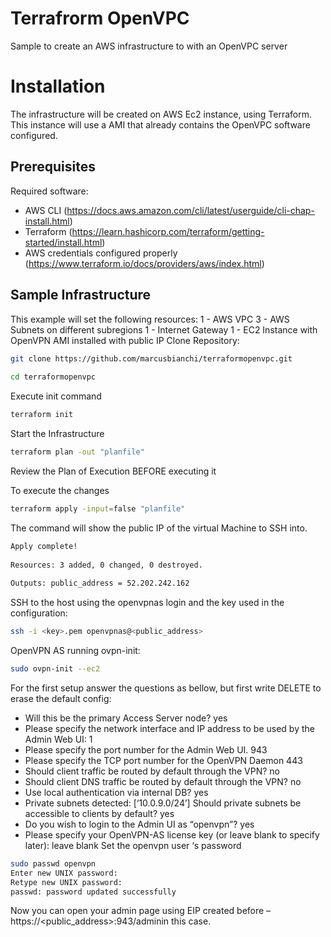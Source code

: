 # Terrafrorm OpenVPC
Sample to create an AWS infrastructure to with an OpenVPC server

# Installation
The infrastructure will be created on AWS Ec2 instance, using Terraform. This instance will use a AMI that already contains the OpenVPC software configured.

## Prerequisites
Required software:
- AWS CLI (https://docs.aws.amazon.com/cli/latest/userguide/cli-chap-install.html)
- Terraform (https://learn.hashicorp.com/terraform/getting-started/install.html)
- AWS credentials configured properly (https://www.terraform.io/docs/providers/aws/index.html)
## Sample Infrastructure
This example will set the following resources:
1 - AWS VPC
3 - AWS Subnets on different subregions
1 - Internet Gateway
1 - EC2 Instance with OpenVPN AMI installed with public IP
Clone Repository:
```bash
git clone https://github.com/marcusbianchi/terraformopenvpc.git
 
cd terraformopenvpc
```
Execute init command
```bash
terraform init
```
Start the Infrastructure
```bash
terraform plan -out "planfile"
```
Review the Plan of Execution BEFORE executing it

To execute the changes
```bash
terraform apply -input=false "planfile"
```
The command will show the public IP of the virtual Machine to SSH into.
```bash
Apply complete!
 
Resources: 3 added, 0 changed, 0 destroyed.
 
Outputs: public_address = 52.202.242.162
```
SSH to the host using the openvpnas login and the key used in the configuration:
```bash
ssh -i <key>.pem openvpnas@<public_address>
```
OpenVPN AS running  ovpn-init:
```bash
sudo ovpn-init --ec2
```
For the first setup answer the questions as bellow, but first write DELETE to erase the default config:
- Will this be the primary Access Server node?  yes
- Please specify the network interface and IP address to be used by the Admin Web UI: 1
- Please specify the port number for the Admin Web UI. 943
- Please specify the TCP port number for the OpenVPN Daemon 443
- Should client traffic be routed by default through the VPN? no
- Should client DNS traffic be routed by default through the VPN? no
- Use local authentication via internal DB?  yes
- Private subnets detected: [‘10.0.9.0/24’] Should private subnets be accessible to clients by default? yes
- Do you wish to login to the Admin UI as “openvpn”? yes
- Please specify your OpenVPN-AS license key (or leave blank to specify later): leave blank
Set the openvpn user ‘s password
```bash
sudo passwd openvpn
Enter new UNIX password:
Retype new UNIX password:
passwd: password updated successfully
```
Now you can open your admin page using EIP created before – https://<public_address>:943/adminin this case.